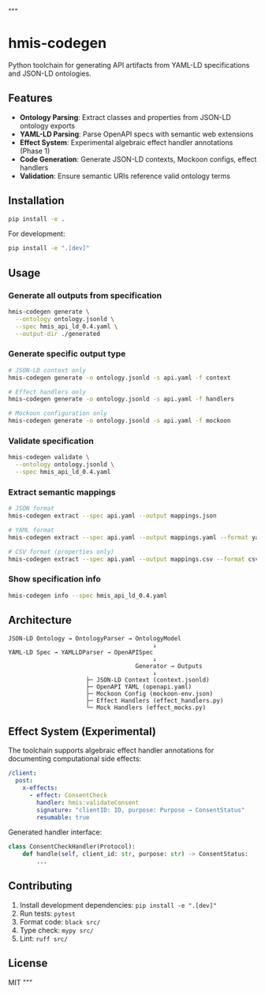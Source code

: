 """
# hmis-codegen

Python toolchain for generating API artifacts from YAML-LD specifications and JSON-LD ontologies.

## Features

- **Ontology Parsing**: Extract classes and properties from JSON-LD ontology exports
- **YAML-LD Parsing**: Parse OpenAPI specs with semantic web extensions
- **Effect System**: Experimental algebraic effect handler annotations (Phase 1)
- **Code Generation**: Generate JSON-LD contexts, Mockoon configs, effect handlers
- **Validation**: Ensure semantic URIs reference valid ontology terms

## Installation

```bash
pip install -e .
```

For development:
```bash
pip install -e ".[dev]"
```

## Usage

### Generate all outputs from specification

```bash
hmis-codegen generate \
  --ontology ontology.jsonld \
  --spec hmis_api_ld_0.4.yaml \
  --output-dir ./generated
```

### Generate specific output type

```bash
# JSON-LD context only
hmis-codegen generate -o ontology.jsonld -s api.yaml -f context

# Effect handlers only
hmis-codegen generate -o ontology.jsonld -s api.yaml -f handlers

# Mockoon configuration only
hmis-codegen generate -o ontology.jsonld -s api.yaml -f mockoon
```

### Validate specification

```bash
hmis-codegen validate \
  --ontology ontology.jsonld \
  --spec hmis_api_ld_0.4.yaml
```

### Extract semantic mappings

```bash
# JSON format
hmis-codegen extract --spec api.yaml --output mappings.json

# YAML format
hmis-codegen extract --spec api.yaml --output mappings.yaml --format yaml

# CSV format (properties only)
hmis-codegen extract --spec api.yaml --output mappings.csv --format csv
```

### Show specification info

```bash
hmis-codegen info --spec hmis_api_ld_0.4.yaml
```

## Architecture

```
JSON-LD Ontology → OntologyParser → OntologyModel
                                         ↓
YAML-LD Spec → YAMLLDParser → OpenAPISpec
                                         ↓
                                    Generator → Outputs
                                         ↓
                      ├─ JSON-LD Context (context.jsonld)
                      ├─ OpenAPI YAML (openapi.yaml)
                      ├─ Mockoon Config (mockoon-env.json)
                      ├─ Effect Handlers (effect_handlers.py)
                      └─ Mock Handlers (effect_mocks.py)
```

## Effect System (Experimental)

The toolchain supports algebraic effect handler annotations for documenting
computational side effects:

```yaml
/client:
  post:
    x-effects:
      - effect: ConsentCheck
        handler: hmis:validateConsent
        signature: "clientID: ID, purpose: Purpose → ConsentStatus"
        resumable: true
```

Generated handler interface:

```python
class ConsentCheckHandler(Protocol):
    def handle(self, client_id: str, purpose: str) -> ConsentStatus:
        ...
```

## Contributing

1. Install development dependencies: `pip install -e ".[dev]"`
2. Run tests: `pytest`
3. Format code: `black src/`
4. Type check: `mypy src/`
5. Lint: `ruff src/`

## License

MIT
"""